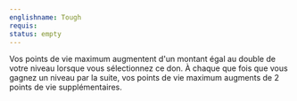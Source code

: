 ```yaml
---
englishname: Tough
requis:
status: empty
---
```

Vos points de vie maximum augmentent d'un montant égal au double de votre niveau lorsque vous sélectionnez ce don. À chaque que fois que vous gagnez un niveau par la suite, vos points de vie maximum augments de 2 points de vie supplémentaires.

